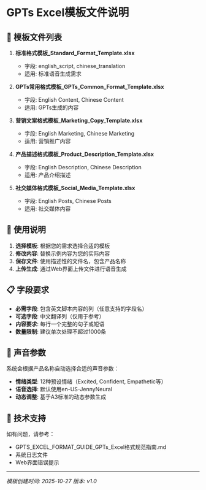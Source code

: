 # GPTs Excel模板文件说明

## 📁 模板文件列表

1. **标准格式模板_Standard_Format_Template.xlsx**
   - 字段: english_script, chinese_translation
   - 适用: 标准语音生成需求

2. **GPTs常用格式模板_GPTs_Common_Format_Template.xlsx**
   - 字段: English Content, Chinese Content
   - 适用: GPTs生成的内容

3. **营销文案格式模板_Marketing_Copy_Template.xlsx**
   - 字段: English Marketing, Chinese Marketing
   - 适用: 营销推广内容

4. **产品描述格式模板_Product_Description_Template.xlsx**
   - 字段: English Description, Chinese Description
   - 适用: 产品介绍描述

5. **社交媒体格式模板_Social_Media_Template.xlsx**
   - 字段: English Posts, Chinese Posts
   - 适用: 社交媒体内容

## 🎯 使用说明

1. **选择模板**: 根据您的需求选择合适的模板
2. **修改内容**: 替换示例内容为您的实际内容
3. **保存文件**: 使用描述性的文件名，包含产品名称
4. **上传生成**: 通过Web界面上传文件进行语音生成

## 📋 字段要求

- **必需字段**: 包含英文脚本内容的列（任意支持的字段名）
- **可选字段**: 中文翻译列（仅用于参考）
- **内容要求**: 每行一个完整的句子或短语
- **数量限制**: 建议单次处理不超过1000条

## 🎵 声音参数

系统会根据产品名称自动选择合适的声音参数：
- **情绪类型**: 12种预设情绪（Excited, Confident, Empathetic等）
- **语音选择**: 默认使用en-US-JennyNeural
- **动态调整**: 基于A3标准的动态参数生成

## 🔧 技术支持

如有问题，请参考：
- GPTS_EXCEL_FORMAT_GUIDE_GPTs_Excel格式规范指南.md
- 系统日志文件
- Web界面错误提示

---
*模板创建时间: 2025-10-27*
*版本: v1.0*
